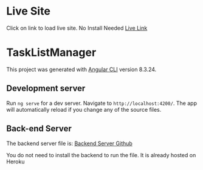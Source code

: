 # Live Site
Click on link to load live site. No Install Needed [Live Link](http://www.robinkhiv.com/MAPIR-Angular-frontend)

# TaskListManager

This project was generated with [Angular CLI](https://github.com/angular/angular-cli) version 8.3.24.

## Development server

Run `ng serve` for a dev server. Navigate to `http://localhost:4200/`. The app will automatically reload if you change any of the source files.


## Back-end Server

The backend server file is: [Backend Server Github](https://github.com/RobinKhiv/MAPIR-node-express-mongo-backend)

You do not need to install the backend to run the file. It is already hosted on Heroku




